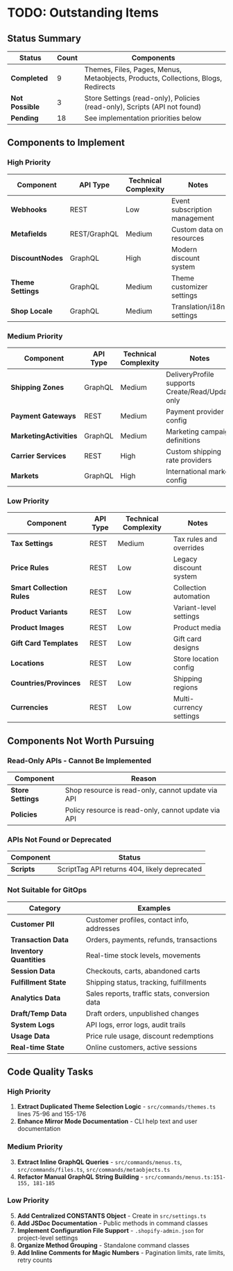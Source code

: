 # TODO: Outstanding Items

## Status Summary

| Status | Count | Components |
|--------|-------|------------|
| **Completed** | 9 | Themes, Files, Pages, Menus, Metaobjects, Products, Collections, Blogs, Redirects |
| **Not Possible** | 3 | Store Settings (read-only), Policies (read-only), Scripts (API not found) |
| **Pending** | 18 | See implementation priorities below |

## Components to Implement

### High Priority

| Component | API Type | Technical Complexity | Notes |
|-----------|----------|---------------------|-------|
| **Webhooks** | REST | Low | Event subscription management |
| **Metafields** | REST/GraphQL | Medium | Custom data on resources |
| **DiscountNodes** | GraphQL | High | Modern discount system |
| **Theme Settings** | GraphQL | Medium | Theme customizer settings |
| **Shop Locale** | GraphQL | Medium | Translation/i18n settings |

### Medium Priority

| Component | API Type | Technical Complexity | Notes |
|-----------|----------|---------------------|-------|
| **Shipping Zones** | GraphQL | Medium | DeliveryProfile supports Create/Read/Update only |
| **Payment Gateways** | REST | Medium | Payment provider config |
| **MarketingActivities** | GraphQL | Medium | Marketing campaign definitions |
| **Carrier Services** | REST | High | Custom shipping rate providers |
| **Markets** | GraphQL | High | International market config |

### Low Priority

| Component | API Type | Technical Complexity | Notes |
|-----------|----------|---------------------|-------|
| **Tax Settings** | REST | Medium | Tax rules and overrides |
| **Price Rules** | REST | Low | Legacy discount system |
| **Smart Collection Rules** | REST | Low | Collection automation |
| **Product Variants** | REST | Low | Variant-level settings |
| **Product Images** | REST | Low | Product media |
| **Gift Card Templates** | REST | Low | Gift card designs |
| **Locations** | REST | Low | Store location config |
| **Countries/Provinces** | REST | Low | Shipping regions |
| **Currencies** | REST | Low | Multi-currency settings |

## Components Not Worth Pursuing

### Read-Only APIs - Cannot Be Implemented

| Component | Reason |
|-----------|---------|
| **Store Settings** | Shop resource is read-only, cannot update via API |
| **Policies** | Policy resource is read-only, cannot update via API |

### APIs Not Found or Deprecated

| Component | Status |
|-----------|---------|
| **Scripts** | ScriptTag API returns 404, likely deprecated |

### Not Suitable for GitOps

| Category | Examples |
|----------|----------|
| **Customer PII** | Customer profiles, contact info, addresses |
| **Transaction Data** | Orders, payments, refunds, transactions |
| **Inventory Quantities** | Real-time stock levels, movements |
| **Session Data** | Checkouts, carts, abandoned carts |
| **Fulfillment State** | Shipping status, tracking, fulfillments |
| **Analytics Data** | Sales reports, traffic stats, conversion data |
| **Draft/Temp Data** | Draft orders, unpublished changes |
| **System Logs** | API logs, error logs, audit trails |
| **Usage Data** | Price rule usage, discount redemptions |
| **Real-time State** | Online customers, active sessions |

## Code Quality Tasks

### High Priority

1. **Extract Duplicated Theme Selection Logic** - `src/commands/themes.ts` lines 75-96 and 155-176
2. **Enhance Mirror Mode Documentation** - CLI help text and user documentation

### Medium Priority

3. **Extract Inline GraphQL Queries** - `src/commands/menus.ts`, `src/commands/files.ts`, `src/commands/metaobjects.ts`
4. **Refactor Manual GraphQL String Building** - `src/commands/menus.ts:151-155, 181-185`

### Low Priority

5. **Add Centralized CONSTANTS Object** - Create in `src/settings.ts`
6. **Add JSDoc Documentation** - Public methods in command classes
7. **Implement Configuration File Support** - `.shopify-admin.json` for project-level settings
8. **Organize Method Grouping** - Standalone command classes
9. **Add Inline Comments for Magic Numbers** - Pagination limits, rate limits, retry counts
